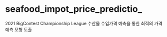 # seafood_impot_price_predictio_
2021 BigContest Championship League 수산물 수입가격 예측을 통한 최적의 가격 예측 모형 도출
